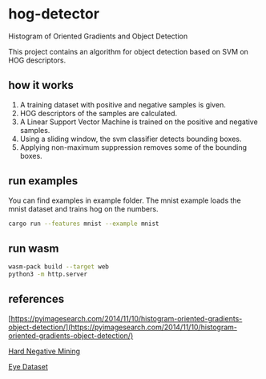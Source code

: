 # hog-detector

Histogram of Oriented Gradients and Object Detection

This project contains an algorithm for object detection based on SVM on HOG descriptors.

## how it works

1. A training dataset with positive and negative samples is given.
2. HOG descriptors of the samples are calculated.
3. A Linear Support Vector Machine is trained on the positive and negative samples.
4. Using a sliding window, the svm classifier detects bounding boxes.
5. Applying non-maximum suppression removes some of the bounding boxes.

## run examples

You can find examples in example folder.
The mnist example loads the mnist dataset and trains hog on the numbers.

```sh
cargo run --features mnist --example mnist
```

## run wasm

```sh
wasm-pack build --target web
python3 -m http.server
```

## references

[https://pyimagesearch.com/2014/11/10/histogram-oriented-gradients-object-detection/](https://pyimagesearch.com/2014/11/10/histogram-oriented-gradients-object-detection/)

[Hard Negative Mining](https://openaccess.thecvf.com/content_ECCV_2018/papers/SouYoung_Jin_Unsupervised_Hard-Negative_Mining_ECCV_2018_paper.pdf)

[Eye Dataset](https://github.com/tiruss/eye_detector/tree/master/eye_data)
